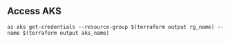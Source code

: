 ## Access AKS

```
az aks get-credentials --resource-group $(terraform output rg_name) --name $(terraform output aks_name)
```
